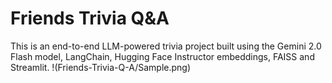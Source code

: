 # Friends Trivia Q&A
This is an end-to-end LLM-powered trivia project built using the Gemini 2.0 Flash model, LangChain, Hugging Face Instructor embeddings, FAISS and Streamlit.
!(Friends-Trivia-Q-A/Sample.png)
